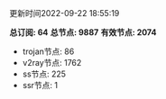 更新时间2022-09-22 18:55:19

**总订阅: 64**
**总节点: 9887**
**有效节点: 2074**
- trojan节点: 86
- v2ray节点: 1762
- ss节点: 225
- ssr节点: 1
